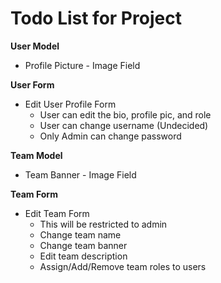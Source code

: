 # Todo List for Project

**User Model**
* Profile Picture - Image Field

**User Form**
* Edit User Profile Form
    * User can edit the bio, profile pic, and role
    * User can change username (Undecided)
    * Only Admin can change password

**Team Model**
* Team Banner - Image Field

**Team Form**
* Edit Team Form
    * This will be restricted to admin
    * Change team name
    * Change team banner
    * Edit team description
    * Assign/Add/Remove team roles to users